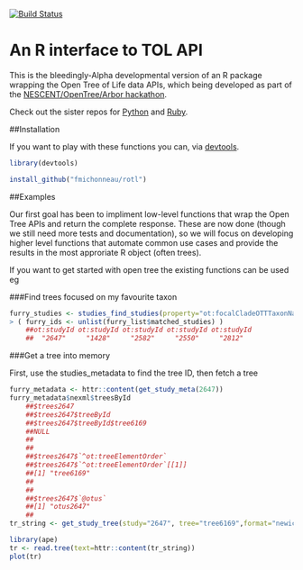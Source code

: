 [![Build Status](https://travis-ci.org/fmichonneau/rotl.svg)](https://travis-ci.org/fmichonneau/rotl.svg)

# An R interface to TOL API

This is the bleedingly-Alpha developmental version of an R package wrapping the
Open Tree of Life data APIs, which being developed as part of the
[NESCENT/OpenTree/Arbor
hackathon](http://blog.opentreeoflife.org/2014/06/11/apply-for-tree-for-all-a-hackathon-to-access-opentree-resources/).

Check out the sister repos for
[Python](https://github.com/OpenTreeOfLife/opentree-interfaces/tree/master/python)
and [Ruby](https://github.com/SpeciesFileGroup/bark). 

##Installation

If you want to play with these functions you can, via
[devtools](https://github.com/hadley/devtools).

```r
library(devtools)

install_github("fmichonneau/rotl")
```

##Examples 

Our first goal has been to impliment low-level functions that wrap the Open Tree
APIs and return the complete response. These are now done (though we still need
more tests and documentation), so we will focus on developing higher level
functions that automate common use cases and provide the results in the most
approriate R object (often trees). 

If you want to get started with open tree the existing functions can be used eg

###Find trees focused on my favourite taxon

```r
furry_studies <- studies_find_studies(property="ot:focalCladeOTTTaxonName", value="Mammalia")
> ( furry_ids <- unlist(furry_list$matched_studies) )
    ##ot:studyId ot:studyId ot:studyId ot:studyId ot:studyId 
    ##  "2647"     "1428"     "2582"     "2550"     "2812" 

```

###Get a tree into memory

First, use the studies_metadata to find the tree ID, then fetch a tree

```r
furry_metadata <- httr::content(get_study_meta(2647))
furry_metadata$nexml$treesById
    ##$trees2647
    ##$trees2647$treeById
    ##$trees2647$treeById$tree6169
    ##NULL
    ##
    ##
    ##$trees2647$`^ot:treeElementOrder`
    ##$trees2647$`^ot:treeElementOrder`[[1]]
    ##[1] "tree6169"
    ##
    ##
    ##$trees2647$`@otus`
    ##[1] "otus2647"
    ##
tr_string <- get_study_tree(study="2647", tree="tree6169",format="newick")

library(ape)
tr <- read.tree(text=httr::content(tr_string))
plot(tr)

```
